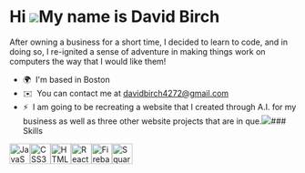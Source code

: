 Hi ![](https://user-images.githubusercontent.com/18350557/176309783-0785949b-9127-417c-8b55-ab5a4333674e.gif)My name is David Birch
===================================================================================================================================

After owning a business for a short time, I decided to learn to code, and in doing so, I re-ignited a sense of adventure in making things work on computers the way that I would like them!

*   🌍  I'm based in Boston  
*   ✉️  You can contact me at [davidbirch4272@gmail.com](mailto:davidbirch4272@gmail.com)
*   ⚡  I am going to be recreating a website that I created through A.I. for my business as well as three other website projects that are in que.<a href="https://www.github.com/davidbirch4272" target="_blank" rel="noreferrer"><img
                  src="https://img.shields.io/github/followers/davidbirch4272?logo=github&style=for-the-badge&color=0891b2&labelColor=ffffff" /></a>### Skills 
<p align="left">
<a href="https://developer.mozilla.org/en-US/docs/Web/JavaScript" target="_blank" rel="noreferrer"><img src="https://raw.githubusercontent.com/danielcranney/readme-generator/main/public/icons/skills/javascript-colored.svg" width="36" height="36" alt="JavaScript" title="JavaScript"/></a><a href="https://www.w3.org/TR/CSS/#css" target="_blank" rel="noreferrer"><img src="https://raw.githubusercontent.com/danielcranney/readme-generator/main/public/icons/skills/css3-colored.svg" width="36" height="36" alt="CSS3" title="CSS3"/></a><a href="https://developer.mozilla.org/en-US/docs/Glossary/HTML5" target="_blank" rel="noreferrer"><img src="https://raw.githubusercontent.com/danielcranney/readme-generator/main/public/icons/skills/html5-colored.svg" width="36" height="36" alt="HTML5" title="HTML5"/></a><a href="https://reactjs.org/" target="_blank" rel="noreferrer"><img src="https://raw.githubusercontent.com/danielcranney/readme-generator/main/public/icons/skills/react-colored.svg" width="36" height="36" alt="React" title="React"/></a><a href="https://firebase.google.com/" target="_blank" rel="noreferrer"><img src="https://raw.githubusercontent.com/danielcranney/readme-generator/main/public/icons/skills/firebase-colored.svg" width="36" height="36" alt="Firebase" title="Firebase"/></a><a href="https://squarespace.com" target="_blank" rel="noreferrer"><img src="https://raw.githubusercontent.com/danielcranney/readme-generator/main/public/icons/skills/squarespace-colored.svg" width="36" height="36" alt="Squarespace" title="Squarespace"/></a>
                    </p>
                    
 
